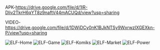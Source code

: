 APK-https://drive.google.com/file/d/1lR-Dliv2TkrH6qYT8z9naftV44mACUQd/view?usp=sharing

VIDEO-https://drive.google.com/file/d/1DWjDCy0nK1BJkNTSy9WxrwzIXGEXkn-P/view?usp=sharing

![ELF-Home](https://github.com/user-attachments/assets/6f74a746-126f-482d-8fbb-e8a481475377)
![ELF-Game](https://github.com/user-attachments/assets/b91caaff-49a1-45da-9143-94efa275578e)
![ELF-Komiks](https://github.com/user-attachments/assets/3c5d9047-b1c7-4b8a-b5d8-1343a3c43c7c)
![ELF-Market](https://github.com/user-attachments/assets/819a5c97-fe0f-4561-b3d5-aa1a67c4f95b)
![ELF-Power](https://github.com/user-attachments/assets/22d22e6a-db66-4d55-a821-ccbdb8219c56)
